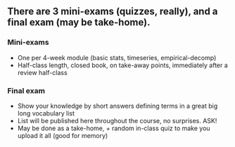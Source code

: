 ## There are 3 mini-exams (quizzes, really), and a final exam (may be take-home).
### Mini-exams
  * One per 4-week module (basic stats, timeseries, empirical-decomp)
  * Half-class length, closed book, on take-away points, immediately after a review half-class

### Final exam
  * Show your knowledge by short answers defining terms in a great big long vocabulary list
  * List will be published here throughout the course, no surprises. ASK! 
  * May be done as a take-home, + random in-class quiz to make you upload it all (good for memory)
